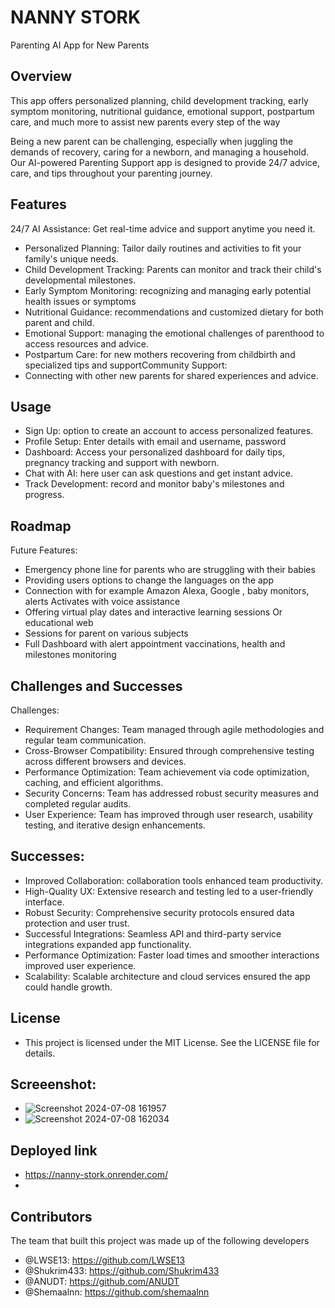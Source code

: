 
# NANNY STORK
Parenting AI App for New Parents

## Overview

 This app offers personalized planning, child development tracking, early symptom monitoring, nutritional guidance, emotional support, postpartum care, and much more to assist new parents every step of the way
 
 Being a new parent can be challenging, especially when juggling the demands of recovery, caring for a newborn, and managing a household. Our AI-powered Parenting Support app is designed to provide 24/7 advice, care, and tips throughout your parenting journey. 
 


## Features

24/7 AI Assistance: Get real-time advice and support anytime you need it.

- Personalized Planning: Tailor daily routines and activities to fit your family's unique needs.
- Child Development Tracking: Parents can monitor and track their child's developmental milestones.
- Early Symptom Monitoring: recognizing and managing early potential health issues or symptoms
- Nutritional Guidance: recommendations and customized dietary for both parent and child.
- Emotional Support: managing the emotional challenges of parenthood to access resources and advice.
- Postpartum Care: for new mothers recovering from childbirth and specialized tips and supportCommunity Support: 
- Connecting with other new parents for shared experiences and advice.

## Usage
- Sign Up: option to create an account to access personalized features.
- Profile Setup: Enter details with email and username, password
- Dashboard: Access your personalized dashboard for daily tips, pregnancy tracking and support with newborn.
- Chat with AI: here user can ask questions and get instant advice.
- Track Development: record and monitor baby's milestones and progress.


## Roadmap
Future Features:
- Emergency phone line for parents who are struggling with their babies
- Providing users options to change the languages on the app
- Connection with for example Amazon Alexa, Google , baby monitors, alerts 
Activates with voice assistance 
- Offering virtual play dates and interactive learning sessions
Or educational web 
- Sessions for parent on various subjects
- Full Dashboard with alert appointment vaccinations, health and milestones monitoring


## Challenges and Successes
Challenges:
- Requirement Changes: Team managed through agile methodologies and regular team  communication.
- Cross-Browser Compatibility: Ensured through comprehensive testing across different browsers and devices.
- Performance Optimization: Team achievement via code optimization, caching, and efficient algorithms.
- Security Concerns: Team has addressed robust security measures and completed regular audits.
- User Experience: Team has improved through user research, usability testing, and iterative design enhancements.

## Successes:
- Improved Collaboration: collaboration tools enhanced team productivity.
- High-Quality UX: Extensive research and testing led to a user-friendly interface.
- Robust Security: Comprehensive security protocols ensured data protection and user trust.
- Successful Integrations: Seamless API and third-party service integrations expanded app functionality.
- Performance Optimization: Faster load times and smoother interactions improved user experience.
- Scalability: Scalable architecture and cloud services ensured the app could handle growth.

## License
- This project is licensed under the MIT License. See the LICENSE file for details.

## Screeenshot: 
- ![Screenshot 2024-07-08 161957](https://github.com/Shukrim433/nanny-stork/assets/150862418/14b968ee-0613-4b24-8d5f-04b52c66405a)
- ![Screenshot 2024-07-08 162034](https://github.com/Shukrim433/nanny-stork/assets/150862418/fc7ba128-2305-4ffb-b7f4-6dd458f8e2fe)

## Deployed link
-  https://nanny-stork.onrender.com/
-  
## Contributors 
The team that built this project was made up of the following developers 
- @LWSE13: https://github.com/LWSE13
- @Shukrim433: https://github.com/Shukrim433
- @ANUDT: https://github.com/ANUDT
- @Shemaalnn: https://github.com/shemaalnn


